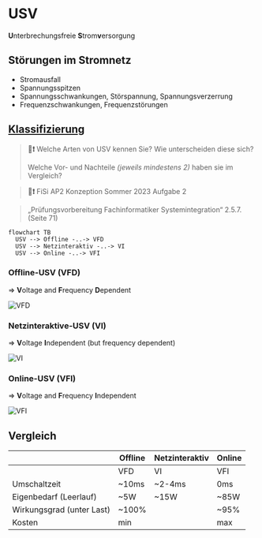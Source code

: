# USV
**U**nterbrechungsfreie **S**trom**v**ersorgung

<!-- toc -->

## Störungen im Stromnetz

* Stromausfall
* Spannungsspitzen
* Spannungsschwankungen, Störspannung, Spannungsverzerrung
* Frequenzschwankungen, Frequenzstörungen


## [Klassifizierung](https://de.wikipedia.org/wiki/Unterbrechungsfreie_Stromversorgung#Klassifizierung)

> **💬❗** Welche Arten von USV kennen Sie? Wie unterscheiden diese sich?
>
> Welche Vor- und Nachteile *(jeweils mindestens 2)* haben sie im Vergleich?

> **📝❗** FiSi AP2 Konzeption Sommer 2023 Aufgabe 2

> „Prüfungsvorbereitung Fachinformatiker Systemintegration“ 2.5.7. (Seite 71)

```mermaid
flowchart TB
  USV --> Offline -..-> VFD
  USV --> Netzinteraktiv -..-> VI
  USV --> Online -..-> VFI
```

### Offline-USV (VFD)
=> **V**oltage and **F**requency **D**ependent

![VFD](https://upload.wikimedia.org/wikipedia/commons/3/3b/UPS_VFD_-_Offline_UPS_%28German%29.svg)

### Netzinteraktive-USV (VI)
=> **V**oltage **I**ndependent (but frequency dependent)

![VI](https://upload.wikimedia.org/wikipedia/commons/0/08/VI_UPS_-_Line_Interactive_UPS_%28German%29.svg)

### Online-USV (VFI)
=> **V**oltage and **F**requency **I**ndependent

![VFI](https://upload.wikimedia.org/wikipedia/commons/8/83/VFI_UPS_-_Online_UPS_%28German%29.svg)

## Vergleich

|                           | Offline | Netzinteraktiv | Online |
| ------------------------- | ------- | -------------- | ------ |
|                           | VFD     | VI             | VFI    |
| Umschaltzeit              | ~10ms   | ~2-4ms         | 0ms    | 
| Eigenbedarf (Leerlauf)    | ~5W     | ~15W           | ~85W   |
| Wirkungsgrad (unter Last) | ~100%   |                | ~95%   |
| Kosten                    | min     |                | max    |
